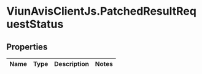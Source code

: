 # ViunAvisClientJs.PatchedResultRequestStatus

## Properties

| Name | Type | Description | Notes |
| ---- | ---- | ----------- | ----- |
